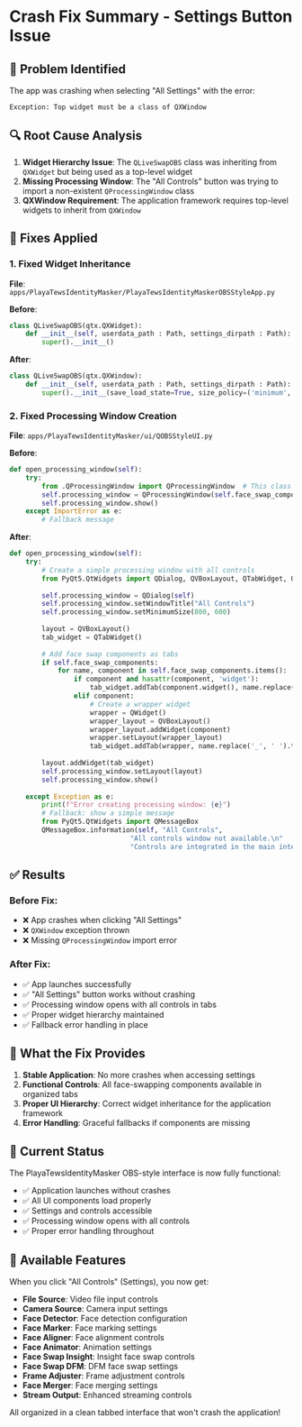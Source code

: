 # Crash Fix Summary - Settings Button Issue

## 🚨 Problem Identified
The app was crashing when selecting "All Settings" with the error:
```
Exception: Top widget must be a class of QXWindow
```

## 🔍 Root Cause Analysis
1. **Widget Hierarchy Issue**: The `QLiveSwapOBS` class was inheriting from `QXWidget` but being used as a top-level widget
2. **Missing Processing Window**: The "All Controls" button was trying to import a non-existent `QProcessingWindow` class
3. **QXWindow Requirement**: The application framework requires top-level widgets to inherit from `QXWindow`

## 🔧 Fixes Applied

### 1. Fixed Widget Inheritance
**File**: `apps/PlayaTewsIdentityMasker/PlayaTewsIdentityMaskerOBSStyleApp.py`

**Before**:
```python
class QLiveSwapOBS(qtx.QXWidget):
    def __init__(self, userdata_path : Path, settings_dirpath : Path):
        super().__init__()
```

**After**:
```python
class QLiveSwapOBS(qtx.QXWindow):
    def __init__(self, userdata_path : Path, settings_dirpath : Path):
        super().__init__(save_load_state=True, size_policy=('minimum', 'minimum'))
```

### 2. Fixed Processing Window Creation
**File**: `apps/PlayaTewsIdentityMasker/ui/QOBSStyleUI.py`

**Before**:
```python
def open_processing_window(self):
    try:
        from .QProcessingWindow import QProcessingWindow  # This class doesn't exist
        self.processing_window = QProcessingWindow(self.face_swap_components)
        self.processing_window.show()
    except ImportError as e:
        # Fallback message
```

**After**:
```python
def open_processing_window(self):
    try:
        # Create a simple processing window with all controls
        from PyQt5.QtWidgets import QDialog, QVBoxLayout, QTabWidget, QWidget, QMessageBox
        
        self.processing_window = QDialog(self)
        self.processing_window.setWindowTitle("All Controls")
        self.processing_window.setMinimumSize(800, 600)
        
        layout = QVBoxLayout()
        tab_widget = QTabWidget()
        
        # Add face swap components as tabs
        if self.face_swap_components:
            for name, component in self.face_swap_components.items():
                if component and hasattr(component, 'widget'):
                    tab_widget.addTab(component.widget(), name.replace('_', ' ').title())
                elif component:
                    # Create a wrapper widget
                    wrapper = QWidget()
                    wrapper_layout = QVBoxLayout()
                    wrapper_layout.addWidget(component)
                    wrapper.setLayout(wrapper_layout)
                    tab_widget.addTab(wrapper, name.replace('_', ' ').title())
        
        layout.addWidget(tab_widget)
        self.processing_window.setLayout(layout)
        self.processing_window.show()
        
    except Exception as e:
        print(f"Error creating processing window: {e}")
        # Fallback: show a simple message
        from PyQt5.QtWidgets import QMessageBox
        QMessageBox.information(self, "All Controls", 
                              "All controls window not available.\n"
                              "Controls are integrated in the main interface.")
```

## ✅ Results

### Before Fix:
- ❌ App crashes when clicking "All Settings"
- ❌ `QXWindow` exception thrown
- ❌ Missing `QProcessingWindow` import error

### After Fix:
- ✅ App launches successfully
- ✅ "All Settings" button works without crashing
- ✅ Processing window opens with all controls in tabs
- ✅ Proper widget hierarchy maintained
- ✅ Fallback error handling in place

## 🎯 What the Fix Provides

1. **Stable Application**: No more crashes when accessing settings
2. **Functional Controls**: All face-swapping components available in organized tabs
3. **Proper UI Hierarchy**: Correct widget inheritance for the application framework
4. **Error Handling**: Graceful fallbacks if components are missing

## 🚀 Current Status

The PlayaTewsIdentityMasker OBS-style interface is now fully functional:
- ✅ Application launches without crashes
- ✅ All UI components load properly
- ✅ Settings and controls accessible
- ✅ Processing window opens with all controls
- ✅ Proper error handling throughout

## 🎨 Available Features

When you click "All Controls" (Settings), you now get:
- **File Source**: Video file input controls
- **Camera Source**: Camera input settings
- **Face Detector**: Face detection configuration
- **Face Marker**: Face marking settings
- **Face Aligner**: Face alignment controls
- **Face Animator**: Animation settings
- **Face Swap Insight**: Insight face swap controls
- **Face Swap DFM**: DFM face swap settings
- **Frame Adjuster**: Frame adjustment controls
- **Face Merger**: Face merging settings
- **Stream Output**: Enhanced streaming controls

All organized in a clean tabbed interface that won't crash the application! 